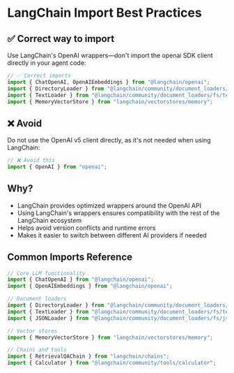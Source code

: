 # LangChain Import Best Practices

## ✅ Correct way to import

Use LangChain's OpenAI wrappers—don't import the openai SDK client directly in your agent code:

```javascript
// ✅ Correct imports
import { ChatOpenAI, OpenAIEmbeddings } from "@langchain/openai";
import { DirectoryLoader } from "@langchain/community/document_loaders/fs/directory";
import { TextLoader } from "@langchain/community/document_loaders/fs/text";
import { MemoryVectorStore } from "langchain/vectorstores/memory";
```

## ❌ Avoid

Do not use the OpenAI v5 client directly, as it's not needed when using LangChain:

```javascript
// ❌ Avoid this
import { OpenAI } from "openai";
```

## Why?

- LangChain provides optimized wrappers around the OpenAI API
- Using LangChain's wrappers ensures compatibility with the rest of the LangChain ecosystem
- Helps avoid version conflicts and runtime errors
- Makes it easier to switch between different AI providers if needed

## Common Imports Reference

```javascript
// Core LLM functionality
import { ChatOpenAI } from "@langchain/openai";
import { OpenAIEmbeddings } from "@langchain/openai";

// Document loaders
import { DirectoryLoader } from "@langchain/community/document_loaders/fs/directory";
import { TextLoader } from "@langchain/community/document_loaders/fs/text";
import { JSONLoader } from "@langchain/community/document_loaders/fs/json";

// Vector stores
import { MemoryVectorStore } from "langchain/vectorstores/memory";

// Chains and tools
import { RetrievalQAChain } from "langchain/chains";
import { Calculator } from "@langchain/community/tools/calculator";
```
